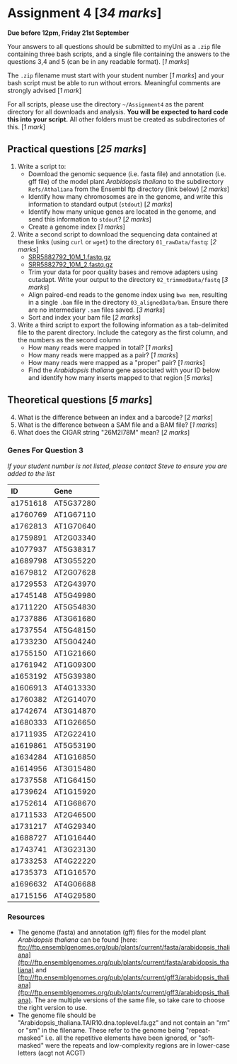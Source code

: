 

# Assignment 4 [*34 marks*]

**Due before 12pm, Friday 21st September**

Your answers to all questions should be submitted to myUni as a `.zip` file containing three bash scripts, and a single file containing the answers to the questions 3,4 and 5 (can be in any readable format). [*1 marks*]

The `.zip` filename must start with your student number [*1 marks*] and your bash script must be able to run without errors.
Meaningful comments are strongly advised [*1 mark*]

For all scripts, please use the directory `~/Assignment4` as the parent directory for all downloads and analysis.
**You will be expected to hard code this into your script.**
All other folders must be created as subdirectories of this. [*1 mark*]


## Practical questions [*25 marks*]

1. Write a script to:
    + Download the genomic sequence (i.e. fasta file) and annotation (i.e. gff file) of the model plant _Arabidopsis thaliana_ to the subdirectory `Refs/Athaliana` from the Ensembl ftp directory (link below) [*2 marks*]
    + Identify how many chromosomes are in the genome, and write this information to standard output (`stdout`) [*2 marks*]
    + Identify how many unique genes are located in the genome, and send this information to `stdout`? [*2 marks*]
    + Create a genome index [*1 marks*]
2. Write a second script to download the sequencing data contained at these links (using `curl` or `wget`) to the directory `01_rawData/fastq`: [*2 marks*]
    - [SRR5882792_10M_1.fastq.gz](https://universityofadelaide.box.com/shared/static/egl3n16r0ziaxlvbs9074xqd1liktnuz.gz)
    - [SRR5882792_10M_2.fastq.gz](https://universityofadelaide.box.com/shared/static/g2ly4kzz1blus5juy426i37zl45o38pu.gz)
    + Trim your data for poor quality bases and remove adapters using cutadapt. Write your output to the directory `02_trimmedData/fastq` [*3 marks*]
    + Align paired-end reads to the genome index using `bwa mem`, resulting in a single `.bam` file in the directory `03_alignedData/bam`. Ensure there are no intermediary `.sam` files saved. [*3 marks*]
    + Sort and index your bam file [*2 marks*]
3. Write a third script to export the following information as a tab-delimited file to the parent directory. Include the category as the first column, and the numbers as the second column
    + How many reads were mapped in total? [*1 marks*]
    + How many reads were mapped as a pair? [*1 marks*]
    + How many reads were mapped as a "proper" pair? [*1 marks*]
    + Find the _Arabidopsis thaliana_ gene associated with your ID below and identify how many inserts mapped to that region [*5 marks*]


## Theoretical questions [*5 marks*]

4. What is the difference between an index and a barcode? [*2 marks*]
5. What is the difference between a SAM file and a BAM file? [*1 marks*]
6. What does the CIGAR string "26M2I78M" mean? [*2 marks*]


### Genes For Question 3

*If your student number is not listed, please contact Steve to ensure you are added to the list*

| ID       | Gene      |
|:---------|:----------|
| a1751618 | AT5G37280 |
| a1760769 | AT1G67110 |
| a1762813 | AT1G70640 |
| a1759891 | AT2G03340 |
| a1077937 | AT5G38317 |
| a1689798 | AT3G55220 |
| a1679812 | AT2G07628 |
| a1729553 | AT2G43970 |
| a1745148 | AT5G49980 |
| a1711220 | AT5G54830 |
| a1737886 | AT3G61680 |
| a1737554 | AT5G48150 |
| a1733230 | AT5G04240 |
| a1755150 | AT1G21660 |
| a1761942 | AT1G09300 |
| a1653192 | AT5G39380 |
| a1606913 | AT4G13330 |
| a1760382 | AT2G14070 |
| a1742674 | AT3G14870 |
| a1680333 | AT1G26650 |
| a1711935 | AT2G22410 |
| a1619861 | AT5G53190 |
| a1634284 | AT1G16850 |
| a1614956 | AT3G15480 |
| a1737558 | AT1G64150 |
| a1739624 | AT1G15920 |
| a1752614 | AT1G68670 |
| a1711533 | AT2G46500 |
| a1731217 | AT4G29340 |
| a1688727 | AT1G16440 |
| a1743741 | AT3G23130 |
| a1733253 | AT4G22220 |
| a1735373 | AT1G16570 |
| a1696632 | AT4G06688 |
| a1715156 | AT4G29580 |


### Resources

- The genome (fasta) and annotation (gff) files for the model plant _Arabidopsis thaliana_ can be found [here: ftp://ftp.ensemblgenomes.org/pub/plants/current/fasta/arabidopsis_thaliana](ftp://ftp.ensemblgenomes.org/pub/plants/current/fasta/arabidopsis_thaliana) and [ftp://ftp.ensemblgenomes.org/pub/plants/current/gff3/arabidopsis_thaliana](ftp://ftp.ensemblgenomes.org/pub/plants/current/gff3/arabidopsis_thaliana). The are multiple versions of the same file, so take care to choose the right version to use.
- The genome file should be "Arabidopsis_thaliana.TAIR10.dna.toplevel.fa.gz" and not contain an "rm" or "sm" in the filename. These refer to the genome being "repeat-masked" i.e. all the repetitive elements have been ignored, or "soft-masked" were the repeats and low-complexity regions are in lower-case letters (acgt not ACGT)

